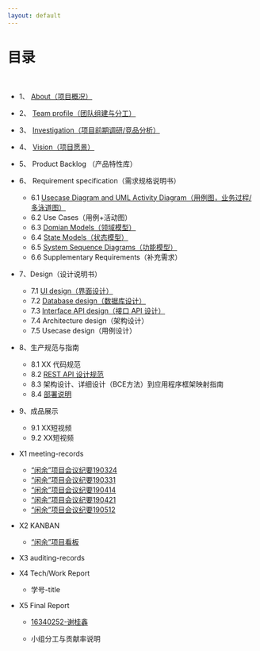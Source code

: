```yaml
---
layout: default
---
```


# [](#TOC)目录

&nbsp;&nbsp; 

* 1、 [About（项目概况）](documents/01-about)
* 2、 [Team profile（团队组建与分工）](documents/02-team-profile)
* 3、 [Investigation（项目前期调研/竞品分析）](documents/03-Investigation.md)
* 4、 [Vision（项目愿景）](documents/04-vision)
* 5、 Product Backlog （产品特性库）
* 6、 Requirement specification（需求规格说明书）
  * 6.1 [Usecase Diagram and UML Activity Diagram（用例图，业务过程/多泳道图）](documents/06-01-用例图.md)
  * 6.2 Use Cases（用例+活动图）
  * 6.3 [Domian Models（领域模型）](documents/06-03-领域模型.md)
  * 6.4 [State Models（状态模型）](documents/06-04-状态模型.md)
  * 6.5 [System Sequence Diagrams（功能模型）](documents/06-05-功能模型.md)
  * 6.6 Supplementary Requirements（补充需求）

* 7、Design（设计说明书） 
  * 7.1 [UI design（界面设计）](documents/UI及逻辑跳转.pdf)
  * 7.2 [Database design（数据库设计）](documents/07-02-数据库设计.md)
  * 7.3 [Interface API design（接口 API 设计）](documents/07-03-API)
  * 7.4 Architecture design（架构设计）
  * 7.5 Usecase design（用例设计）

* 8、生产规范与指南 
  * 8.1 XX 代码规范
  * 8.2 [REST API 设计规范](documents/08-02-REST-API-设计规范.md)
  * 8.3 架构设计、详细设计（BCE方法）到应用程序框架映射指南
  * 8.4 [部署说明](documents/08-04-deployment.md)

* 9、成品展示 
  * 9.1 XX短视频
  * 9.2 XX短视频

* X1 meeting-records
  * [“闲余”项目会议纪要190324](documents/会议纪要/“闲余”项目会议纪要190324.md)
  * [“闲余”项目会议纪要190331](documents/会议纪要/“闲余”项目会议纪要190331.md)
  * [“闲余”项目会议纪要190414](documents/会议纪要/“闲余”项目会议纪要190414.md)
  * [“闲余”项目会议纪要190421](documents/会议纪要/“闲余”项目会议纪要190421.md)
  * [“闲余”项目会议纪要190512](documents/会议纪要/“闲余”项目会议纪要190512.md)
* X2 KANBAN
  * [“闲余”项目看板](https://github.com/xianyu-team/XianYu/projects)
* X3 auditing-records
* X4 Tech/Work Report
  * 学号-title

* X5 Final Report
  *  [16340252-谢桂鑫](https://blog.csdn.net/weixin_36304468/article/details/94312762)
  
  * 小组分工与贡献率说明
